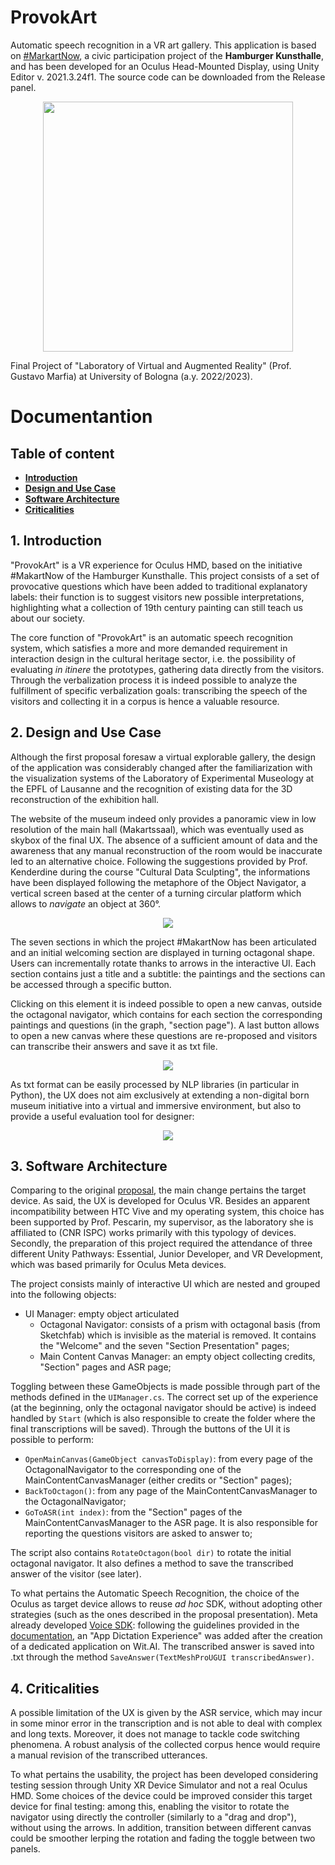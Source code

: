 # ProvokArt

Automatic speech recognition in a VR art gallery. This application is based on [#MarkartNow](https://www.hamburger-kunsthalle.de/makartnow), a civic participation project of the **Hamburger Kunsthalle**, and has been developed for an Oculus Head-Mounted Display, using Unity Editor v. 2021.3.24f1. The source code can be downloaded from the Release panel.

<p align="center">
<img src="https://github.com/ManueleVeggi/provokart_vr/blob/d52dbbf02e54dc24501e9912135cc8981c67b257/OpeningScreenshot.png" style="height:25rem">
</p>

Final Project of "Laboratory of Virtual and Augmented Reality" (Prof. Gustavo Marfia) at University of Bologna (a.y. 2022/2023). 

# Documentantion

## Table of content 
- [**Introduction**](#introduction)
- [**Design and Use Case**](#usecase)
- [**Software Architecture**](#softarchi)
- [**Criticalities**](#criticalities)

## 1. Introduction <a name="introduction"></a>

"ProvokArt" is a VR experience for Oculus HMD, based on the initiative #MakartNow of the Hamburger Kunsthalle. This project consists of a set of provocative questions which have been added to traditional explanatory labels: their function is to suggest visitors new possible interpretations, highlighting what a collection of 19th century painting can still teach us about our society.

The core function of "ProvokArt" is an automatic speech recognition system, which satisfies a more and more demanded requirement in interaction design in the cultural heritage sector, i.e. the possibility of evaluating <i>in itinere</i> the prototypes, gathering data directly from the visitors. Through the verbalization process it is indeed possible to analyze the fulfillment of specific verbalization goals: transcribing the speech of the visitors and collecting it in a corpus is hence a valuable resource.

## 2. Design and Use Case <a name="usecase"></a>

Although the first proposal foresaw a virtual explorable gallery, the design of the application was considerably changed after the familiarization with the visualization systems of the Laboratory of Experimental Museology at the EPFL of Lausanne and the recognition of existing data for the 3D reconstruction of the exhibition hall. 

The website of the museum indeed only provides a panoramic view in low resolution of the main hall (Makartssaal), which was eventually used as skybox of the final UX. The absence of a sufficient amount of data and the awareness that any manual reconstruction of the room would be inaccurate led to an alternative choice. Following the suggestions provided by Prof. Kenderdine during the course "Cultural Data Sculpting", the informations have been displayed following the metaphore of the Object Navigator, a vertical screen based at the center of a turning circular platform which allows to <i>navigate</i> an object at 360°. 

<p align="center">
<img src="AdditionalMaterial/ObjectNavigator.jpg">
</p>
The seven sections in which the project #MakartNow has been articulated and an initial welcoming section are displayed in turning octagonal shape. Users can incrementally rotate thanks to arrows in the interactive UI. Each section contains just a title and a subtitle: the paintings and the sections can be accessed through a specific button. 

Clicking on this element it is indeed possible to open a new canvas, outside the octagonal navigator, which contains for each section the corresponding paintings and questions (in the graph, "section page"). A last button allows to open a new canvas where these questions are re-proposed and visitors can transcribe their answers and save it as txt file.

<p align="center">
<img src="AdditionalMaterial/DesignElements.png">
</p>

As txt format can be easily processed by NLP libraries (in particular in Python), the UX does not aim exclusively at extending a non-digital born museum initiative into a virtual and immersive environment, but also to provide a useful evaluation tool for designer:

<p align="center">
<img src="AdditionalMaterial/Use case.png">
</p>

## 3. Software Architecture <a name="softarchi"></a>

Comparing to the original [proposal](https://github.com/ManueleVeggi/provokart_vr/blob/30c5752f6fc384ea2a7d12e9d7b768b83f432727/AdditionalMaterial/Veggi%20Proposta%20Progetto%20LabMarfia.pdf), the main change pertains the target device. As said, the UX is developed for Oculus VR. Besides an apparent incompatibility between HTC Vive and my operating system, this choice has been supported by Prof. Pescarin, my supervisor, as the laboratory she is affiliated to (CNR ISPC) works primarily with this typology of devices. Secondly, the preparation of this project required the attendance of three different Unity Pathways: Essential, Junior Developer, and VR Development, which was based primarily for Oculus Meta devices.

The project consists mainly of interactive UI which are nested and grouped into the following objects:
- UI Manager: empty object articulated 
    - Octagonal Navigator: consists of a prism with octagonal basis (from Sketchfab) which is invisible as the material is removed. It contains the "Welcome" and the seven "Section Presentation" pages;
    - Main Content Canvas Manager: an empty object collecting credits, "Section" pages and ASR page;

Toggling between these GameObjects is made possible through part of the methods defined in the ```UIManager.cs```. The correct set up of the experience (at the beginning, only the octagonal navigator should be active) is indeed handled by ```Start``` (which is also responsible to create the folder where the final transcriptions will be saved). Through the buttons of the UI it is possible to perform:
- ```OpenMainCanvas(GameObject canvasToDisplay)```: from every page of the OctagonalNavigator to the corresponding one of the MainContentCanvasManager (either credits or "Section" pages);
- ```BackToOctagon()```: from any page of the MainContentCanvasManager to the OctagonalNavigator;
- ```GoToASR(int index)```: from the "Section" pages of the MainContentCanvasManager to the ASR page. It is also responsible for reporting the questions visitors are asked to answer to;

The script also contains ```RotateOctagon(bool dir)``` to rotate the initial octagonal navigator. It also defines a method to save the transcribed answer of the visitor (see later).

To what pertains the Automatic Speech Recognition, the choice of the Oculus as target device allows to reuse <i>ad hoc</i> SDK, without adopting other strategies (such as the ones described in the proposal presentation). Meta already developed [Voice SDK](https://developer.oculus.com/documentation/unity/voice-sdk-overview/): following the guidelines provided in the [documentation](https://developer.oculus.com/documentation/unity/voice-sdk-transcription/), an "App Dictation Experience" was added after the creation of a dedicated application on Wit.AI. The transcribed answer is saved into .txt through the method ```SaveAnswer(TextMeshProUGUI transcribedAnswer)```.

## 4. Criticalities <a name="criticalities"></a>

A possible limitation of the UX is given by the ASR service, which may incur in some minor error in the transcription and is not able to deal with complex and long texts. Moreover, it does not manage to tackle code switching phenomena. A robust analysis of the collected corpus hence would require a manual revision of the transcribed utterances.

To what pertains the usability, the project has been developed considering testing session through Unity XR Device Simulator and not a real Oculus HMD. Some choices of the device could be improved consider this target device for final testing: among this, enabling the visitor to rotate the navigator using directly the controller (similarly to a "drag and drop"), without using the arrows. In addition, transition between different canvas could be smoother lerping the rotation and fading the toggle between two panels.
